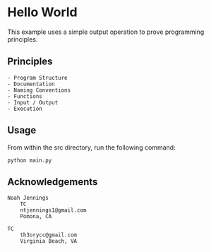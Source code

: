 # Hello World

This example uses a simple output operation to prove programming principles. 

## Principles

    - Program Structure 
    - Documentation 
    - Naming Conventions 
    - Functions 
    - Input / Output
    - Execution

## Usage 

From within the src directory, run the following command: 

```
python main.py
```

## Acknowledgements

    Noah Jennings 
        TC 
        ntjennings1@gmail.com
        Pomona, CA
        
    TC 
        th3orycc@gmail.com
        Virginia Beach, VA
